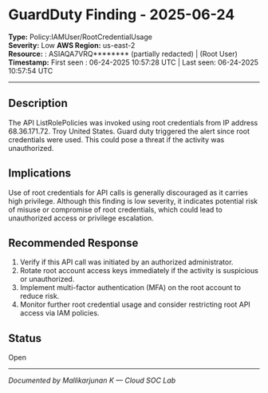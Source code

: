 # GuardDuty Finding - 2025-06-24

**Type:** Policy:IAMUser/RootCredentialUsage  
**Severity:** Low 
**AWS Region:** us-east-2  
**Resource:** : ASIAQA7VRQ******** (partially redacted) | (Root User)
**Timestamp:** First seen : 06-24-2025 10:57:28 UTC | Last seen: 06-24-2025 10:57:54 UTC

---

## Description  
The API ListRolePolicies was invoked using root credentials from IP address 68.36.171.72. Troy United States. Guard duty triggered the alert since root credentials were used. This could pose a threat if the activity was unauthorized.


## Implications  
Use of root credentials for API calls is generally discouraged as it carries high privilege. Although this finding is low severity, it indicates potential risk of misuse or compromise of root credentials, which could lead to unauthorized access or privilege escalation.

## Recommended Response  
1. Verify if this API call was initiated by an authorized administrator.  
2. Rotate root account access keys immediately if the activity is suspicious or unauthorized.  
3. Implement multi-factor authentication (MFA) on the root account to reduce risk.  
4. Monitor further root credential usage and consider restricting root API access via IAM policies.  

## Status  
Open

---

*Documented by Mallikarjunan K — Cloud SOC Lab*
